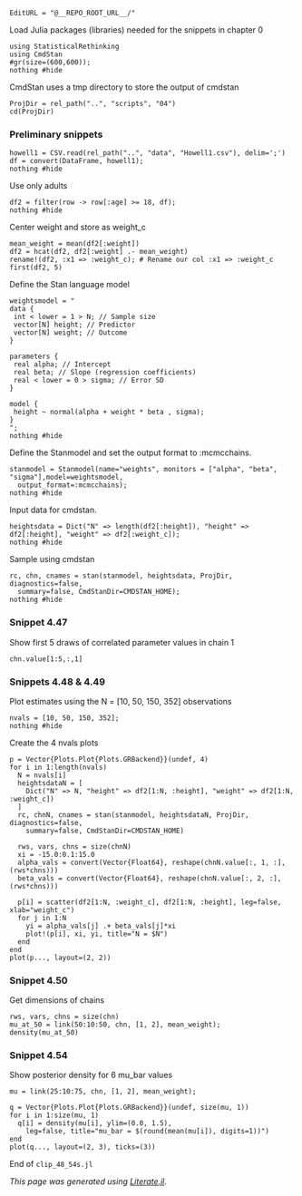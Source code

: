 ```@meta
EditURL = "@__REPO_ROOT_URL__/"
```

Load Julia packages (libraries) needed  for the snippets in chapter 0

```@example clip-48-54s
using StatisticalRethinking
using CmdStan
#gr(size=(600,600));
nothing #hide
```

CmdStan uses a tmp directory to store the output of cmdstan

```@example clip-48-54s
ProjDir = rel_path("..", "scripts", "04")
cd(ProjDir)
```

### Preliminary snippets

```@example clip-48-54s
howell1 = CSV.read(rel_path("..", "data", "Howell1.csv"), delim=';')
df = convert(DataFrame, howell1);
nothing #hide
```

Use only adults

```@example clip-48-54s
df2 = filter(row -> row[:age] >= 18, df);
nothing #hide
```

Center weight and store as weight_c

```@example clip-48-54s
mean_weight = mean(df2[:weight])
df2 = hcat(df2, df2[:weight] .- mean_weight)
rename!(df2, :x1 => :weight_c); # Rename our col :x1 => :weight_c
first(df2, 5)
```

Define the Stan language model

```@example clip-48-54s
weightsmodel = "
data {
 int < lower = 1 > N; // Sample size
 vector[N] height; // Predictor
 vector[N] weight; // Outcome
}

parameters {
 real alpha; // Intercept
 real beta; // Slope (regression coefficients)
 real < lower = 0 > sigma; // Error SD
}

model {
 height ~ normal(alpha + weight * beta , sigma);
}
";
nothing #hide
```

Define the Stanmodel and set the output format to :mcmcchains.

```@example clip-48-54s
stanmodel = Stanmodel(name="weights", monitors = ["alpha", "beta", "sigma"],model=weightsmodel,
  output_format=:mcmcchains);
nothing #hide
```

Input data for cmdstan.

```@example clip-48-54s
heightsdata = Dict("N" => length(df2[:height]), "height" => df2[:height], "weight" => df2[:weight_c]);
nothing #hide
```

Sample using cmdstan

```@example clip-48-54s
rc, chn, cnames = stan(stanmodel, heightsdata, ProjDir, diagnostics=false,
  summary=false, CmdStanDir=CMDSTAN_HOME);
nothing #hide
```

### Snippet 4.47

Show first 5 draws of correlated parameter values in chain 1

```@example clip-48-54s
chn.value[1:5,:,1]
```

### Snippets 4.48 & 4.49

Plot estimates using the N = [10, 50, 150, 352] observations

```@example clip-48-54s
nvals = [10, 50, 150, 352];
nothing #hide
```

Create the 4 nvals plots

```@example clip-48-54s
p = Vector{Plots.Plot{Plots.GRBackend}}(undef, 4)
for i in 1:length(nvals)
  N = nvals[i]
  heightsdataN = [
    Dict("N" => N, "height" => df2[1:N, :height], "weight" => df2[1:N, :weight_c])
  ]
  rc, chnN, cnames = stan(stanmodel, heightsdataN, ProjDir, diagnostics=false,
    summary=false, CmdStanDir=CMDSTAN_HOME)

  rws, vars, chns = size(chnN)
  xi = -15.0:0.1:15.0
  alpha_vals = convert(Vector{Float64}, reshape(chnN.value[:, 1, :], (rws*chns)))
  beta_vals = convert(Vector{Float64}, reshape(chnN.value[:, 2, :], (rws*chns)))

  p[i] = scatter(df2[1:N, :weight_c], df2[1:N, :height], leg=false, xlab="weight_c")
  for j in 1:N
    yi = alpha_vals[j] .+ beta_vals[j]*xi
    plot!(p[i], xi, yi, title="N = $N")
  end
end
plot(p..., layout=(2, 2))
```

### Snippet 4.50

Get dimensions of chains

```@example clip-48-54s
rws, vars, chns = size(chn)
mu_at_50 = link(50:10:50, chn, [1, 2], mean_weight);
density(mu_at_50)
```

### Snippet 4.54

Show posterior density for 6 mu_bar values

```@example clip-48-54s
mu = link(25:10:75, chn, [1, 2], mean_weight);

q = Vector{Plots.Plot{Plots.GRBackend}}(undef, size(mu, 1))
for i in 1:size(mu, 1)
  q[i] = density(mu[i], ylim=(0.0, 1.5),
    leg=false, title="mu_bar = $(round(mean(mu[i]), digits=1))")
end
plot(q..., layout=(2, 3), ticks=(3))
```

End of `clip_48_54s.jl`

*This page was generated using [Literate.jl](https://github.com/fredrikekre/Literate.jl).*

